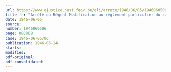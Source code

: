 ```yaml
---
url: https://www.ejustice.just.fgov.be/eli/arrete/1946/06/05/1946060506/justel
title-fr: "Arrêté du Régent Modification au règlement particulier du canal de Gand, par Bruges, à Ostende (Abrogé par AR 07-09-1950, art. 4)"
date: 1946-06-05
source:
number: 1946060506
page: 888888
case: 1946-06-05/06
publication: 1946-06-14
starts:
modifies:
pdf-original:
pdf-consolidated:
---
```


